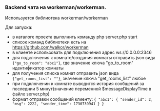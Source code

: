 ### Backend чата на workerman/workerman.

 Используется библиотека workerman/workerman

 Для запуска:
 - в каталоге проекта выполнить команду php server.php start
 - список команд библиотеки есть на https://github.com/walkor/workerman
 - в клиенте использовать для подключения адрес ws://0.0.0.0:2346
 - для подключения к комнате/создания комнаты отправить json вида `{"go_to_room": "abc1"}`, где значение ключа "go_to_room" идентификатор комнаты
 - для получения списка комнат отправить json вида `{"get_rooms_list": ""}`, значение ключа "get_rooms_list" любое
 - при подключении к комнате выводится история сообщений за последнии 5 минут(значение переменной $messageDisplayTime в файле server.php)
 - формат отправки сообщений клиенту: `{
   "abc1": {
      "sender_id": 2,
      "msg": 2222,
      "sender_time": 1730739941
   }
}`	

